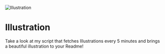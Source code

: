 ![Illustration](https://i.redd.it/ow4v0oe73zqb1.jpg?width=100&height=100)

# Illustration
Take a look at my script that fetches Illustrations every 5 minutes and brings a beautiful illustration to your Readme!